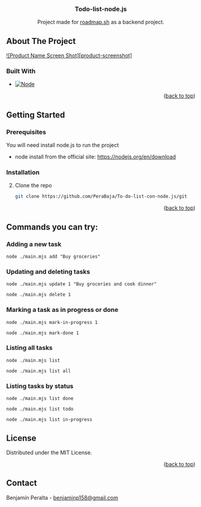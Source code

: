 <a id="readme-top"></a>

<h3 align="center">Todo-list-node.js</h3>

  <p align="center">
    Project made for <a href="https://roadmap.sh">roadmap.sh</a> as a backend project.

<!-- ABOUT THE PROJECT -->
## About The Project

[![Product Name Screen Shot][product-screenshot]](https://example.com)

### Built With


* [![Node][Nodejs.org]][Node-url]

<p align="right">(<a href="#readme-top">back to top</a>)</p>



<!-- GETTING STARTED -->
## Getting Started

### Prerequisites

You will need install node.js to run the project

* node
  install from the official site:
  https://nodejs.org/en/download
  
### Installation

2. Clone the repo
   ```sh
   git clone https://github.com/PeraBaja/To-do-list-con-node.js/git
   ```
   
<p align="right">(<a href="#readme-top">back to top</a>)</p>

## Commands you can try:

### Adding a new task
```
node ./main.mjs add "Buy groceries"
```


### Updating and deleting tasks
```
node ./main.mjs update 1 "Buy groceries and cook dinner"
```
```
node ./main.mjs delete 1
```
### Marking a task as in progress or done
```
node ./main.mjs mark-in-progress 1
```
```
node ./main.mjs mark-done 1
```
### Listing all tasks
```
node ./main.mjs list
```
```
node ./main.mjs list all
```
### Listing tasks by status
```
node ./main.mjs list done
```
```
node ./main.mjs list todo
```
```
node ./main.mjs list in-progress
```

<!-- LICENSE -->
## License

Distributed under the MIT License.

<p align="right">(<a href="#readme-top">back to top</a>)</p>

<!-- CONTACT -->
## Contact

Benjamín Peralta - benjaminp158@gmail.com


<!-- MARKDOWN LINKS & IMAGES -->
<!-- https://www.markdownguide.org/basic-syntax/#reference-style-links -->
[contributors-shield]: https://img.shields.io/github/contributors/github_username/repo_name.svg?style=for-the-badge
[contributors-url]: https://github.com/github_username/repo_name/graphs/contributors
[forks-shield]: https://img.shields.io/github/forks/github_username/repo_name.svg?style=for-the-badge
[forks-url]: https://github.com/github_username/repo_name/network/members
[stars-shield]: https://img.shields.io/github/stars/github_username/repo_name.svg?style=for-the-badge
[stars-url]: https://github.com/github_username/repo_name/stargazers
[issues-shield]: https://img.shields.io/github/issues/github_username/repo_name.svg?style=for-the-badge
[issues-url]: https://github.com/github_username/repo_name/issues
[license-shield]: https://img.shields.io/github/license/github_username/repo_name.svg?style=for-the-badge
[license-url]: https://github.com/github_username/repo_name/blob/master/LICENSE.txt
[linkedin-shield]: https://img.shields.io/badge/-LinkedIn-black.svg?style=for-the-badge&logo=linkedin&colorB=555
[linkedin-url]: https://linkedin.com/in/linkedin_username
[Nodejs.org]: https://img.shields.io/node/v-lts/:packageName
[Node-url]: https://nodejs.org/en

